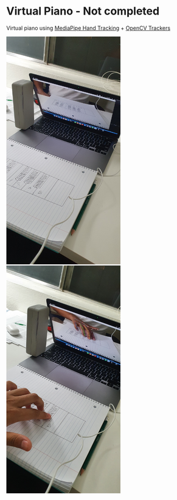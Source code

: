 # Virtual Piano - Not completed
Virtual piano using [MediaPipe Hand Tracking](https://google.github.io/mediapipe/solutions/hands.html) + [OpenCV Trackers](https://docs.opencv.org/3.4/d9/df8/group__tracking.html)

<img width=300 height = 600 src="./src/overview.jpg"> &nbsp;&nbsp;&nbsp;&nbsp;&nbsp;&nbsp;<img width=300 height = 600 src="./src/main_working.jpg">

